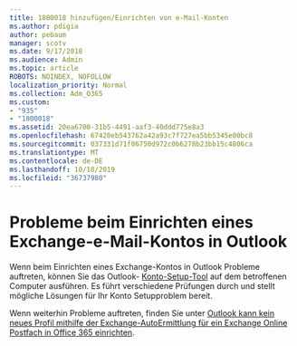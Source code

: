 ```yaml
---
title: 1800018 hinzufügen/Einrichten von e-Mail-Konten
ms.author: pdigia
author: pebaum
manager: scotv
ms.date: 9/17/2018
ms.audience: Admin
ms.topic: article
ROBOTS: NOINDEX, NOFOLLOW
localization_priority: Normal
ms.collection: Adm_O365
ms.custom:
- "935"
- "1800018"
ms.assetid: 20ea6700-31b5-4491-aaf3-40ddd775e8a3
ms.openlocfilehash: 67420eb543762a42a93c7f727ea5bb5345e00bc8
ms.sourcegitcommit: 037331d71f06750d972c0b6278b23bb15c4806ca
ms.translationtype: MT
ms.contentlocale: de-DE
ms.lasthandoff: 10/18/2019
ms.locfileid: "36737980"
---
```

# <a name="problems-setting-up-an-exchange-email-account-in-outlook"></a>Probleme beim Einrichten eines Exchange-e-Mail-Kontos in Outlook

Wenn beim Einrichten eines Exchange-Kontos in Outlook Probleme auftreten, können Sie das Outlook- [Konto-Setup-Tool](https://aka.ms/SaRA-OutlookSetupProfile) auf dem betroffenen Computer ausführen. Es führt verschiedene Prüfungen durch und stellt mögliche Lösungen für Ihr Konto Setupproblem bereit.
  
Wenn weiterhin Probleme auftreten, finden Sie unter [Outlook kann kein neues Profil mithilfe der Exchange-AutoErmittlung für ein Exchange Online Postfach in Office 365 einrichten](https://docs.microsoft.com/exchange/troubleshoot/outlook-profiles/cannot-set-up-profile-autodiscover).
  